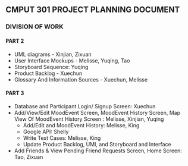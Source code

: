 ## CMPUT 301 PROJECT PLANNING DOCUMENT
### DIVISION OF WORK
#### PART 2
- UML diagrams - Xinjian, Zixuan
- User Interface Mockups - Melisse, Yuqing, Tao
- Storyboard Sequence: Yuqing 
- Product Backlog - Xuechun
- Glossary And Information Sources - Xuechun, Melisse

#### PART 3
- Database and Participant Login/ Signup Screen: Xuechun
- Add/View/Edit MoodEvent Screen, MoodEvent History Screen, Map View Of MoodEvent History Screen : Melisse, Xinjian, Yuqing
  - Add/Edit and MoodEvent History: Melisse, King
  - Google API: Shelly
  - Write Test Cases: Melisse, King
  - Update Product Backlog, UMl, and Storyboard and Interface
- Add Friends & View Pending Friend Requests Screen, Home Screen: Tao, Zixuan

